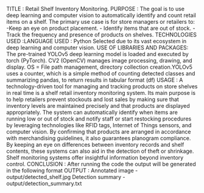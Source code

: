 TITLE : Retail Shelf Inventory Monitoring. PURPOSE : The goal is to use deep learning and computer vision to automatically identify and count retail items on a shelf. The primary use case is for store managers or retailers to: -Keep an eye on product placement. - Identify items that are out of stock. - Track the frequency and presence of products on shelves. TECHNOLOGIES USED :LANGUAGE USED : Python Selected due to its vast ecosystem in deep learning and computer vision. USE OF LIBRARIES AND PACKAGES: The pre-trained YOLOv5 deep learning model is loaded and executed by torch (PyTorch). CV2 (OpenCV) manages image processing, drawing, and display. OS = File path management, directory collection creation.YOLOv5 uses a counter, which is a simple method of counting detected classes and summarizing pandas, to return results in tabular format (df) USAGE : A technology-driven tool for managing and tracking products on store shelves in real time is a shelf retail inventory monitoring system. Its main purpose is to help retailers prevent stockouts and lost sales by making sure that inventory levels are maintained precisely and that products are displayed appropriately. The system can automatically identify when items are running low or out of stock and notify staff or start restocking procedures by leveraging technologies like RFID tags, Internet of Things sensors, and computer vision. By confirming that products are arranged in accordance with merchandising guidelines, it also guarantees planogram compliance. By keeping an eye on differences between inventory records and shelf contents, these systems can also aid in the detection of theft or shrinkage. Shelf monitoring systems offer insightful information beyond inventory control. CONCLUSION : After running the code the output will be generated in the following format OUTPUT : Annotated image - output/detected_shelf.jpg Detection summary - output/detection_summary.txt
